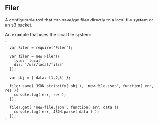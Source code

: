 Filer 
--------------------

A configurable tool that can save/get files directly to a local file system or an s3 bucket. 


An example that uses the local file system:

    `
      var Filer = require('Filer');
      
      var filer = new Filer({
        type: 'local',
        dir: '/usr/local/files'
      });

      var obj = { data: [1,2,3] };

      filer.save( JSON.stringify( obj ), 'new-file.json', function( err, res ){
        console.log( err, res );
      });

      filer.get( 'new-file.json', function( err, data ){
        console.log( err, JSON.parse( data ) );
      });
    ` 
